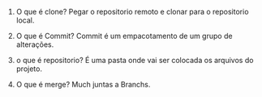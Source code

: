 1) O que é clone?
Pegar o repositorio remoto e clonar para o repositorio local.

2) O que é Commit?
Commit é um empacotamento de um grupo de alterações.

3) o que é repositorio?
É uma pasta onde vai ser colocada os arquivos do projeto.

4) O que é merge?
Much juntas a Branchs.






